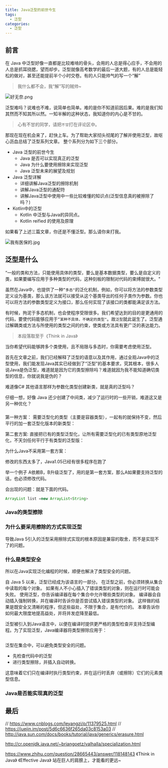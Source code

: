 ```yaml
---
title: Java泛型的前世今生
tags:
  - 泛型
categories:
  - 泛型
---
```


## 前言

在 Java 中泛型好像一直都是比较难啃的骨头，会用的人总是得心应手，不会用的人总是抓耳挠腮，望而却步。泛型就像高考数学的最后一道大题，有的人总是能轻松的做对，甚至还能提前半个小时交卷。有的人只能帅气的写一个“解”

>我什么都不会，我“解”写的贼帅~

![好无奈.png](https://upload-images.jianshu.io/upload_images/2824145-fc79f6d4cfd5022f.png?imageMogr2/auto-orient/strip%7CimageView2/2/w/1240)

泛型难吗？说难也不难，说简单也简单。难的是你不知道前因后果。难的是我们知其然而不知其所以然。一知半解的这种状态，我知道你的内心是不甘的。

>心有不甘的同学，请把`不甘`打在评论区中。

那现在现在机会来了，赶快上车。为了帮助大家彻头彻尾的了解并使用泛型，故呕心沥血总结了泛型系列文章。 整个系列分为如下三个部分。

- Java 泛型的前世今生
  - Java 是否可以实现真正的泛型
  - Java 为什么要使用擦除来实现泛型
  - Java 泛型未来的展望及规划
- Java 泛型详解
  - 详细讲解Java泛型的擦除机制
  - 讲解Java泛型的通配符
  - 讲解Java泛型中使用中一些比较难懂的知识点(泛型信息真的被擦除了吗？)
- Kotlin中的泛型
  - Kotlin 中泛型与Java的异同点。
  - Kotlin reified 的使用及原理

如果看了上述三篇文章，你还是不懂泛型。那么请你来打我。

![我有医保的.jpg](https://upload-images.jianshu.io/upload_images/2824145-5a3d7ecb1dd78281.jpg?imageMogr2/auto-orient/strip%7CimageView2/2/w/1240)

## 泛型是什么

“一般的类和方法，只能使用具体的类型，要么是基本数据类型，要么是自定义的类，如果要编写应用于多种类型的代码，这种刻板的限制对代码的束缚就很大。"

虽然在Java中，也提供了一种`”多态"`的泛化机制，例如，你可以将方法的参数类型定义设为基类，那么该方法就可以接受从这个基类导出的任何子类作为参数。你也可以将方法的参数类型定义为接口，那么任何实现了该接口的类都能满足该方法。

有时候，拘泥于多态机制，也会使程序受限很多。我们希望达到的目的是更通用的代码，要使代码能够应用于`“某种不具体，不确定的类型"`。故`泛型`就此诞生了。泛型通过解耦类或方法与所使用的类型之间的约束，使类或方法具有更广泛的表达能力。

>本段落取至于《Think in Java》

当你希望代码能够跨多个类使用，且不局限与多态时，你需要考虑使用泛型。



首先在文章之前，我们已经解释了泛型的语意以及其作用，通过全观Java中的泛型使用，我们能发现Java其实已经做到了“泛型”的基本要求，究其根本，很多人说Java是伪泛型，难道就是因为它的类型擦除吗？难道就因为我不能知道确切类型的信息，你就说我是伪的？

难道像C# 其他语言那样为参数化类型创建新类，就是真的泛型吗？

仔细一想，好像 Java 还少创建了中间类，减少了运行时的一些开销，难道这又是另一种优化？


### 

第一种方案：
需要泛型化的类型（主要是容器类型），一起有的就保持不变，然后平行的加一套泛型化版本的新类型：

第二套方案:
直接把已有的类型泛型化，让所有需要泛型化的已有类型原地泛型化，不天剑任何平行于有类型的泛型版：


为什么Java不采用第一套方案：

修改的东西太多了，Java1.05已经有很多程序在跑了

举一个例子 A依赖B，B升级泛型了，用的是第一套方案，那么A如果要支持泛型的话，也必须修改代码。


会出现的问题：就是下面的代码。
```java
ArrayList list =new ArrayList<String>
```

### Java的类型擦除

### 为什么要采用擦除的方式实现泛型

导致Java 5引入的泛型采用擦除式实现的根本原因是兼容的取舍，而不是实现不了的问题。

### 什么是类型安全

  
所以在Java实现泛化编程的时候，顺便也解决了类型安全的问题。

自 Java 5 以来，泛型已经成为该语言的一部分。 在泛型之前，你必须转换从集合中读取的每个对象。 如果有人不小心插入了错误类型的对象，则在运行时可能会失败。 使用泛型，你告诉编译器在每个集合中允许哪些类型的对象。 编译器会自动插入强制转换，并在编译时告诉你是否尝试插入错误类型的对象。 这样做的结果是既安全又清晰的程序，但这些益处，不限于集合，是有代价的。 本章告诉你如何最大限度地提高益处，并将并发症降至最低。

泛型被引入到Java语言中，以便在编译时提供更严格的类型检查并支持泛型编程。为了实现泛型，Java编译器将类型擦除应用于：

```java


```

泛型在集合中，可以避免类型安全的问题。

- 先检查代码中的泛型
- 进行类型擦除，并插入自动转换。

这意味着它们只在编译时执行类型约束，并在运行时丢弃（或擦除）它们的元素类型信息。

  ### Java是否能实现真的泛型

## 最后

//    https://www.cnblogs.com/leyangzi/p/11379525.html
//    https://juejin.im/post/5d6c6636f265da03c8153a03
//    http://java.sun.com/docs/books/tutorial/java/generics/erasure.html

http://cr.openjdk.java.net/~briangoetz/valhalla/specialization.html

https://www.zhihu.com/question/28665443/answer/118148143
《Think in Java》
《Effective Java》
站在巨人的肩膀上，才能看的更远~

